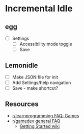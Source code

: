 # Incremental Idle

## egg

- [ ] Settings
  - [ ] Accessibility mode toggle
  - [ ] Save

## Lemonidle

- [ ] Make JSON file for init
- [ ] Add Settings/help navigation
- [ ] Save - make shortcut?

## Resources 

- [r/learnprogramming FAQ: Games](https://www.reddit.com/r/learnprogramming/wiki/faq#wiki_how_can_i_get_started_making_video_games.3F)
- [r/gamedev general FAQ](https://www.reddit.com/r/gamedev/wiki/faq#wiki_getting_started)
  - [Getting Started wiki](https://www.reddit.com/r/gamedev/wiki/getting_started)